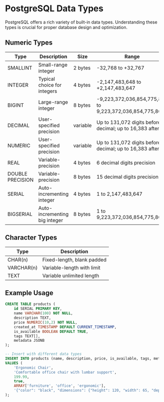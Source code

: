 # PostgreSQL Data Types

PostgreSQL offers a rich variety of built-in data types. Understanding these types is crucial for proper database design and optimization.

## Numeric Types

| Type | Description | Size | Range |
|------|-------------|------|-------|
| SMALLINT | Small-range integer | 2 bytes | -32,768 to +32,767 |
| INTEGER | Typical choice for integers | 4 bytes | -2,147,483,648 to +2,147,483,647 |
| BIGINT | Large-range integer | 8 bytes | -9,223,372,036,854,775,808 to 9,223,372,036,854,775,807 |
| DECIMAL | User-specified precision | variable | Up to 131,072 digits before decimal; up to 16,383 after |
| NUMERIC | User-specified precision | variable | Up to 131,072 digits before decimal; up to 16,383 after |
| REAL | Variable-precision | 4 bytes | 6 decimal digits precision |
| DOUBLE PRECISION | Variable-precision | 8 bytes | 15 decimal digits precision |
| SERIAL | Auto-incrementing integer | 4 bytes | 1 to 2,147,483,647 |
| BIGSERIAL | Auto-incrementing big integer | 8 bytes | 1 to 9,223,372,036,854,775,807 |

## Character Types

| Type | Description |
|------|-------------|
| CHAR(n) | Fixed-length, blank padded |
| VARCHAR(n) | Variable-length with limit |
| TEXT | Variable unlimited length |

## Example Usage

```sql
CREATE TABLE products (
    id SERIAL PRIMARY KEY,
    name VARCHAR(100) NOT NULL,
    description TEXT,
    price NUMERIC(10,2) NOT NULL,
    created_at TIMESTAMP DEFAULT CURRENT_TIMESTAMP,
    is_available BOOLEAN DEFAULT TRUE,
    tags TEXT[],
    metadata JSONB
);

-- Insert with different data types
INSERT INTO products (name, description, price, is_available, tags, metadata)
VALUES (
    'Ergonomic Chair',
    'Comfortable office chair with lumbar support',
    199.99,
    true,
    ARRAY['furniture', 'office', 'ergonomic'],
    '{"color": "black", "dimensions": {"height": 120, "width": 65, "depth": 70}, "materials": ["leather", "metal"]}'
);
```